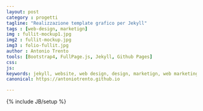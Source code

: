 ```yaml
---
layout: post
category : progetti
tagline: "Realizzazione template grafico per Jekyll"
tags : [web-design, marketign]
img : fullit-mockup1.jpg
img2 : fullit-mockup.jpg
img3 : folio-fullit.jpg
author : Antonio Trento
tools: [Bootstrap4, FullPage.js, Jekyll, Github Pages]
css: 
js: 
keywords: jekyll, website, web design, design, marketign, web marketing
canonical: https://antoniotrento.github.io

---
```

{% include JB/setup %}
<!--more-->
